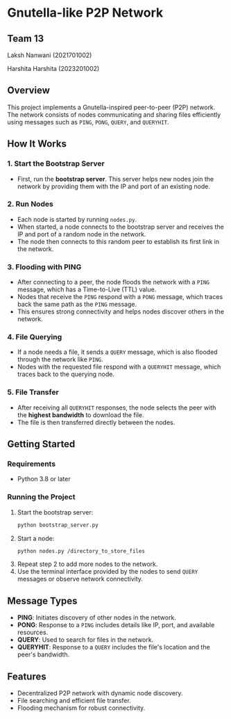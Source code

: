 # Gnutella-like P2P Network

## Team 13
Laksh Nanwani (2021701002)

Harshita Harshita (2023201002)

## Overview
This project implements a Gnutella-inspired peer-to-peer (P2P) network. The network consists of nodes communicating and sharing files efficiently using messages such as `PING`, `PONG`, `QUERY`, and `QUERYHIT`.

## How It Works

### 1. Start the Bootstrap Server
- First, run the **bootstrap server**. This server helps new nodes join the network by providing them with the IP and port of an existing node.

### 2. Run Nodes
- Each node is started by running `nodes.py`.
- When started, a node connects to the bootstrap server and receives the IP and port of a random node in the network.
- The node then connects to this random peer to establish its first link in the network.

### 3. Flooding with PING
- After connecting to a peer, the node floods the network with a `PING` message, which has a Time-to-Live (TTL) value.
- Nodes that receive the `PING` respond with a `PONG` message, which traces back the same path as the `PING` message.
- This ensures strong connectivity and helps nodes discover others in the network.

### 4. File Querying
- If a node needs a file, it sends a `QUERY` message, which is also flooded through the network like `PING`.
- Nodes with the requested file respond with a `QUERYHIT` message, which traces back to the querying node.

### 5. File Transfer
- After receiving all `QUERYHIT` responses, the node selects the peer with the **highest bandwidth** to download the file.
- The file is then transferred directly between the nodes.

## Getting Started

### Requirements
- Python 3.8 or later

### Running the Project
1. Start the bootstrap server:
   ```bash
   python bootstrap_server.py
   ```
2. Start a node:
   ```bash
   python nodes.py /directory_to_store_files
   ```
3. Repeat step 2 to add more nodes to the network.
4. Use the terminal interface provided by the nodes to send `QUERY` messages or observe network connectivity.

## Message Types
- **PING**: Initiates discovery of other nodes in the network.
- **PONG**: Response to a `PING` includes details like IP, port, and available resources.
- **QUERY**: Used to search for files in the network.
- **QUERYHIT**: Response to a `QUERY` includes the file's location and the peer's bandwidth.

## Features
- Decentralized P2P network with dynamic node discovery.
- File searching and efficient file transfer.
- Flooding mechanism for robust connectivity.
